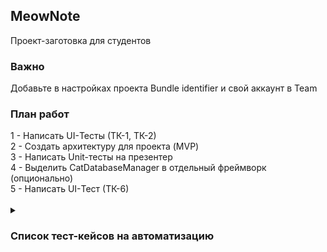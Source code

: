 <html>
<body>
<h2> MeowNote </h2>
Проект-заготовка для студентов <br>

<h3>Важно</h3>
Добавьте в настройках проекта Bundle identifier и свой аккаунт в Team<br>

<h3>План работ </h3>
1 - Написать UI-Тесты (ТК-1, ТК-2)<br>
2 - Создать архитектуру для проекта (MVP)<br>
3 - Написать Unit-тесты на презентер<br>
4 - Выделить CatDatabaseManager в отдельный фреймворк (опционально)<br>
5 - Написать UI-Тест (ТК-6)<br>
<br>
<details>
<summary><h3>Список тест-кейсов на автоматизацию</h3></summary>
<h4>ТК-1</h4>
<b>Цель:</b> проверка отображения UI-элементов, если нет сохраненной заметки<br>
<b>Предусловия: </b> <br>
У пользователя нет сохраненных заметок<br>
Пользователь открыл приложение<br>
<b>Проверки:</b>  <br>
В навбаре текст «Котозаметки»<br>
На экране отображаются название полей - Имя, заметка<br>
Поле «имя» пустое <br>
Поле «заметка» пустое <br>
В правом верхнем углу кнопка плюс <br>
В левом верхнем углу отсутствует кнопка корзина<br>
<br>
<h4>ТК-2</h4>
<b>Цель:</b> проверка отображения UI-элементов алерта, если нет сохраненных заметок<br>
<b>Предусловия: </b> <br>
У пользователя нет сохраненных заметок<br>
Пользователь открыл приложение<br>
<b>Проверки:</b>  <br>
Нажать на кнопку плюс в правом верхнем углу<br>
Проверка заголовка и полей для ввода в алерте <br>
<br>
<h4>ТК-3</h4>
<b>Цель:</b> проверка отображения UI-элементов, если пользователь хотел добавить заметку, но передумал <br>
<b>Предусловия: </b> 
У пользователя нет сохраненных заметок<br>
Пользователь открыл приложение<br>
<b>Проверки:</b>  <br>
Нажать на кнопку плюс в правом верхнем углу<br>
Открылся Алерт<br>
Ввести данные в алерте имя - «Имя», заметка - «Заметка»<br>
Нажать на кнопку отмена <br>
Заметка не сохранилась<br>
На экране отображаются название полей - Имя, заметка<br>
Поле «имя» пустое <br>
Поле «заметка» пустое <br>
<br>
<h4>ТК-4</h4>
<b>Цель:</b> проверка отображения UI-элементов, если пользователь добавил заметку <br>
<b>Предусловия: </b> <br>
У пользователя нет сохраненных заметок<br>
Пользователь открыл приложение<br>
<b>Проверки:</b>  <br>
Нажать на кнопку плюс в правом верхнем углу<br>
Открылся Алерт<br>
Проверка заголовка и полей для ввода в алерте <br>
Ввести данные в алерте имя - «Имя», заметка - «Заметка»<br>
Нажать на кнопку сохранить <br>
Заметка сохранилась<br>
На экране отображаются название полей - Имя, заметка<br>
Поле «имя» содержит имя <br>
Поле «заметка» содержит заметку<br>
В левом углу кнопка удалить  <br>
<br>
<h4>ТК-5</h4>
<b>Цель:</b> проверка отображения UI-элементов, если пользователь удалил существующую заметку <br>
<b>Предусловия: </b> <br>
У пользователя есть сохраненная заметка<br>
Пользователь открыл приложение<br>
<b>Проверки:</b>  <br>
На экране отображаются название полей - Имя, заметка<br>
Поле «имя» содержит имя <br>
Поле «заметка» содержит заметку<br>
Нажать на кнопку удалить в левом верхнем углу<br>
Поле «имя» пустое <br>
Поле «заметка» пустое <br>
В правом верхнем углу кнопка плюс <br>
В левом верхнем углу отсутствует кнопка корзина<br>
<br>
<h4>ТК-6</h4>
<b>Цель:</b> проверка отображения UI-элементов алерта, если есть сохраненная заметка<br>
<b>Предусловия: </b>  <br>
У пользователя есть сохранения заметка<br>
Пользователь открыл приложение<br>
<b>Проверки:</b>  <br>
На экране отображаются название полей - Имя, заметка<br>
Поле «имя» содержит имя <br>
Поле «заметка» содержит заметку<br>
Нажать на кнопку плюс в правом верхнем углу<br>
Проверка полей для ввода в алерте, каждое должно содержать информацию аналогичную первому экрану приложения <br>
</details>
</body>
</html>
